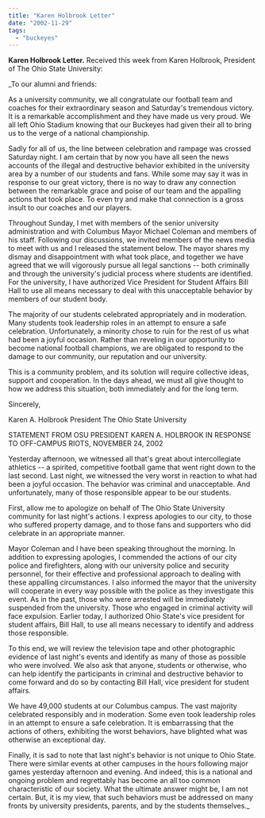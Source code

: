 ```yaml
---
title: "Karen Holbrook Letter"
date: "2002-11-29"
tags: 
  - "buckeyes"
---
```


**Karen Holbrook Letter.** Received this week from Karen Holbrook, President of The Ohio State University:

_To our alumni and friends:

As a university community, we all congratulate our football team and coaches for their extraordinary season and Saturday's tremendous victory. It is a remarkable accomplishment and they have made us very proud. We all left Ohio Stadium knowing that our Buckeyes had given their all to bring us to the verge of a national championship.

Sadly for all of us, the line between celebration and rampage was crossed Saturday night. I am certain that by now you have all seen the news accounts of the illegal and destructive behavior exhibited in the university area by a number of our students and fans. While some may say it was in response to our great victory, there is no way to draw any connection between the remarkable grace and poise of our team and the appalling actions that took place. To even try and make that connection is a gross insult to our coaches and our players.

Throughout Sunday, I met with members of the senior university administration and with Columbus Mayor Michael Coleman and members of his staff. Following our discussions, we invited members of the news media to meet with us and I released the statement below. The mayor shares my dismay and disappointment with what took place, and together we have agreed that we will vigorously pursue all legal sanctions -- both criminally and through the university's judicial process where students are identified. For the university, I have authorized Vice President for Student Affairs Bill Hall to use all means necessary to deal with this unacceptable behavior by members of our student body.

The majority of our students celebrated appropriately and in moderation. Many students took leadership roles in an attempt to ensure a safe celebration. Unfortunately, a minority chose to ruin for the rest of us what had been a joyful occasion. Rather than reveling in our opportunity to become national football champions, we are obligated to respond to the damage to our community, our reputation and our university.

This is a community problem, and its solution will require collective ideas, support and cooperation. In the days ahead, we must all give thought to how we address this situation, both immediately and for the long term.

Sincerely,

Karen A. Holbrook President The Ohio State University

STATEMENT FROM OSU PRESIDENT KAREN A. HOLBROOK IN RESPONSE TO OFF-CAMPUS RIOTS, NOVEMBER 24, 2002

Yesterday afternoon, we witnessed all that's great about intercollegiate athletics -- a spirited, competitive football game that went right down to the last second. Last night, we witnessed the very worst in reaction to what had been a joyful occasion. The behavior was criminal and unacceptable. And unfortunately, many of those responsible appear to be our students.

First, allow me to apologize on behalf of The Ohio State University community for last night's actions. I express apologies to our city, to those who suffered property damage, and to those fans and supporters who did celebrate in an appropriate manner.

Mayor Coleman and I have been speaking throughout the morning. In addition to expressing apologies, I commended the actions of our city police and firefighters, along with our university police and security personnel, for their effective and professional approach to dealing with these appalling circumstances. I also informed the mayor that the university will cooperate in every way possible with the police as they investigate this event. As in the past, those who were arrested will be immediately suspended from the university. Those who engaged in criminal activity will face expulsion. Earlier today, I authorized Ohio State's vice president for student affairs, Bill Hall, to use all means necessary to identify and address those responsible.

To this end, we will review the television tape and other photographic evidence of last night's events and identify as many of those as possible who were involved. We also ask that anyone, students or otherwise, who can help identify the participants in criminal and destructive behavior to come forward and do so by contacting Bill Hall, vice president for student affairs.

We have 49,000 students at our Columbus campus. The vast majority celebrated responsibly and in moderation. Some even took leadership roles in an attempt to ensure a safe celebration. It is embarrassing that the actions of others, exhibiting the worst behaviors, have blighted what was otherwise an exceptional day.

Finally, it is sad to note that last night's behavior is not unique to Ohio State. There were similar events at other campuses in the hours following major games yesterday afternoon and evening. And indeed, this is a national and ongoing problem and regrettably has become an all too common characteristic of our society. What the ultimate answer might be, I am not certain. But, it is my view, that such behaviors must be addressed on many fronts by university presidents, parents, and by the students themselves._
